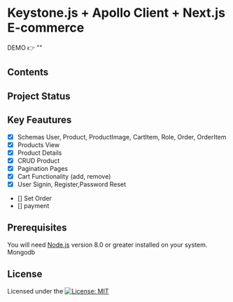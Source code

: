 # Keystone.js + Apollo Client + Next.js E-commerce

DEMO 👉 ""

## Contents
<!---
1. [Contents](#contents)
2. [Installation](#installation)
3. [Usage](#usage)
4. [License](#license)
5. [Contributing](#contributing)
6. [Testing](#testing)
7. [Questions](#questions)
--->
## Project Status
## Key Feautures
- [x] Schemas User, Product, ProductImage, CartItem, Role, Order, OrderItem
- [x] Products View
- [x] Product Details
- [x] CRUD Product
- [x] Pagination Pages
- [x] Cart Functionality (add, remove)
- [x] User Signin, Register,Password Reset
- [] Set Order
- [] payment

## Prerequisites

You will need [Node.js](https://nodejs.org) version 8.0 or greater installed on your system.
Mongodb 



## License

Licensed under the [![License: MIT](https://img.shields.io/badge/License-MIT-yellow.svg)](https://opensource.org/licenses/MIT)
